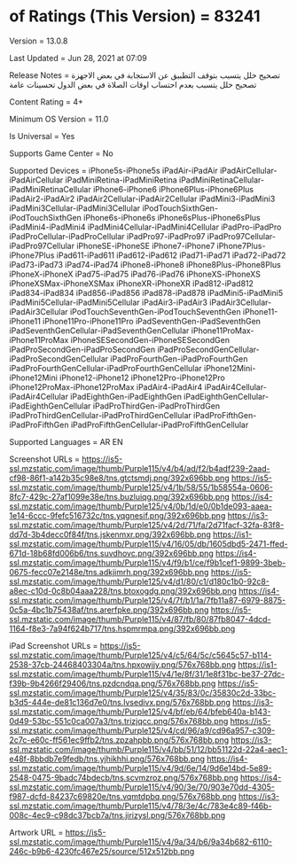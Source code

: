 # of Ratings (This Version) = 83241

Version = 13.0.8

Last Updated = Jun 28, 2021 at 07:09

Release Notes = تصحيح خلل يتسبب بتوقف التطبيق عن الاستجابة في بعض الاجهزة
تصحيح خلل يتسبب بعدم احتساب اوقات الصلاة في بعض الدول
تحسينات عامة

Content Rating = 4+

Minimum OS Version = 11.0

Is Universal = Yes

Supports Game Center = No

Supported Devices = iPhone5s-iPhone5s
iPadAir-iPadAir
iPadAirCellular-iPadAirCellular
iPadMiniRetina-iPadMiniRetina
iPadMiniRetinaCellular-iPadMiniRetinaCellular
iPhone6-iPhone6
iPhone6Plus-iPhone6Plus
iPadAir2-iPadAir2
iPadAir2Cellular-iPadAir2Cellular
iPadMini3-iPadMini3
iPadMini3Cellular-iPadMini3Cellular
iPodTouchSixthGen-iPodTouchSixthGen
iPhone6s-iPhone6s
iPhone6sPlus-iPhone6sPlus
iPadMini4-iPadMini4
iPadMini4Cellular-iPadMini4Cellular
iPadPro-iPadPro
iPadProCellular-iPadProCellular
iPadPro97-iPadPro97
iPadPro97Cellular-iPadPro97Cellular
iPhoneSE-iPhoneSE
iPhone7-iPhone7
iPhone7Plus-iPhone7Plus
iPad611-iPad611
iPad612-iPad612
iPad71-iPad71
iPad72-iPad72
iPad73-iPad73
iPad74-iPad74
iPhone8-iPhone8
iPhone8Plus-iPhone8Plus
iPhoneX-iPhoneX
iPad75-iPad75
iPad76-iPad76
iPhoneXS-iPhoneXS
iPhoneXSMax-iPhoneXSMax
iPhoneXR-iPhoneXR
iPad812-iPad812
iPad834-iPad834
iPad856-iPad856
iPad878-iPad878
iPadMini5-iPadMini5
iPadMini5Cellular-iPadMini5Cellular
iPadAir3-iPadAir3
iPadAir3Cellular-iPadAir3Cellular
iPodTouchSeventhGen-iPodTouchSeventhGen
iPhone11-iPhone11
iPhone11Pro-iPhone11Pro
iPadSeventhGen-iPadSeventhGen
iPadSeventhGenCellular-iPadSeventhGenCellular
iPhone11ProMax-iPhone11ProMax
iPhoneSESecondGen-iPhoneSESecondGen
iPadProSecondGen-iPadProSecondGen
iPadProSecondGenCellular-iPadProSecondGenCellular
iPadProFourthGen-iPadProFourthGen
iPadProFourthGenCellular-iPadProFourthGenCellular
iPhone12Mini-iPhone12Mini
iPhone12-iPhone12
iPhone12Pro-iPhone12Pro
iPhone12ProMax-iPhone12ProMax
iPadAir4-iPadAir4
iPadAir4Cellular-iPadAir4Cellular
iPadEighthGen-iPadEighthGen
iPadEighthGenCellular-iPadEighthGenCellular
iPadProThirdGen-iPadProThirdGen
iPadProThirdGenCellular-iPadProThirdGenCellular
iPadProFifthGen-iPadProFifthGen
iPadProFifthGenCellular-iPadProFifthGenCellular

Supported Languages = AR
EN

Screenshot URLs = https://is5-ssl.mzstatic.com/image/thumb/Purple115/v4/b4/ad/f2/b4adf239-2aad-cf98-86f1-a142b35c98e8/tns.gtctsmdj.png/392x696bb.png
https://is5-ssl.mzstatic.com/image/thumb/Purple125/v4/1b/58/55/1b58554a-0606-8fc7-429c-27af1099e38e/tns.buzluiqg.png/392x696bb.png
https://is4-ssl.mzstatic.com/image/thumb/Purple125/v4/0b/1d/e0/0b1de093-aaea-1e14-6ccc-9fefc516732c/tns.yqgnesif.png/392x696bb.png
https://is3-ssl.mzstatic.com/image/thumb/Purple125/v4/2d/71/fa/2d71facf-32fa-83f8-dd7d-3b4decc0f84f/tns.jskenmxr.png/392x696bb.png
https://is1-ssl.mzstatic.com/image/thumb/Purple115/v4/16/05/db/1605dbd5-2471-ffed-671d-18b68fd006b6/tns.suvdhovc.png/392x696bb.png
https://is4-ssl.mzstatic.com/image/thumb/Purple115/v4/f9/b1/ce/f9b1cef1-9899-3beb-0675-fecc07e2148e/tns.adkjimrh.png/392x696bb.png
https://is5-ssl.mzstatic.com/image/thumb/Purple125/v4/d1/80/c1/d180c1b0-92c8-a8ec-c10d-0c8b04aaa228/tns.btoxogdg.png/392x696bb.png
https://is4-ssl.mzstatic.com/image/thumb/Purple125/v4/7f/b1/1a/7fb11a87-6979-8875-0c5a-4bc1b75438af/tns.arerfpke.png/392x696bb.png
https://is5-ssl.mzstatic.com/image/thumb/Purple115/v4/87/fb/80/87fb8047-4dcd-1164-f8e3-7a94f624b717/tns.hspmrmpa.png/392x696bb.png

iPad Screenshot URLs = https://is5-ssl.mzstatic.com/image/thumb/Purple125/v4/c5/64/5c/c5645c57-b114-2538-37cb-24468403304a/tns.hpxowjjy.png/576x768bb.png
https://is1-ssl.mzstatic.com/image/thumb/Purple115/v4/1e/8f/31/1e8f31bc-be37-27dc-f39b-9b4266f29406/tns.pzdcndqa.png/576x768bb.png
https://is5-ssl.mzstatic.com/image/thumb/Purple125/v4/35/83/0c/35830c2d-33bc-b3d5-444e-de81c136d7e0/tns.lvsedivx.png/576x768bb.png
https://is3-ssl.mzstatic.com/image/thumb/Purple125/v4/bf/eb/64/bfeb640a-b143-0d49-53bc-551c0ca007a3/tns.trizjqcc.png/576x768bb.png
https://is5-ssl.mzstatic.com/image/thumb/Purple125/v4/cd/96/a9/cd96a957-c309-2c7c-e60c-ff561ec9ffb2/tns.zpzahpbb.png/576x768bb.png
https://is3-ssl.mzstatic.com/image/thumb/Purple115/v4/bb/51/12/bb51122d-22a4-aec1-e48f-8bbdb7e9fedb/tns.yjhikhhi.png/576x768bb.png
https://is4-ssl.mzstatic.com/image/thumb/Purple115/v4/9d/6e/14/9d6e14bd-5e89-2548-0475-9badc74bdecb/tns.scvmzroz.png/576x768bb.png
https://is4-ssl.mzstatic.com/image/thumb/Purple115/v4/90/3e/70/903e70dd-4305-f987-dcfd-84237c69820e/tns.vqmtdpbq.png/576x768bb.png
https://is3-ssl.mzstatic.com/image/thumb/Purple115/v4/78/3e/4c/783e4c89-f46b-008c-4ec9-c98dc37bcb7a/tns.jirizysl.png/576x768bb.png

Artwork URL = https://is5-ssl.mzstatic.com/image/thumb/Purple115/v4/9a/34/b6/9a34b682-6110-246c-b9b6-4230fc467e25/source/512x512bb.png